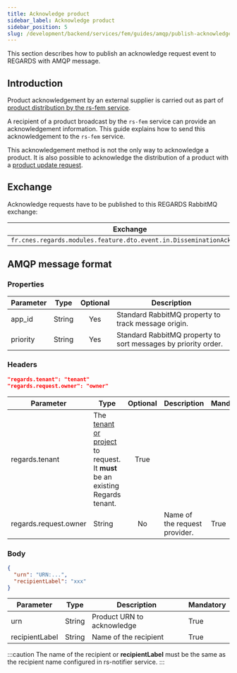 ```yaml
---
title: Acknowledge product
sidebar_label: Acknowledge product
sidebar_position: 5
slug: /development/backend/services/fem/guides/amqp/publish-acknowledge-request
---
```


This section describes how to publish an acknowledge request event to REGARDS with AMQP message.

## Introduction

Product acknowledgement by an external supplier is carried out as part of
[product distribution by the rs-fem service](../../conception.md#products-dissemination).

A recipient of a product broadcast by the `rs-fem` service can provide an acknowledgement information.
This guide explains how to send this acknowledgement to the `rs-fem` service.

This acknowledgement method is not the only way to acknowledge a product. 
It is also possible to acknowledge the distribution of a product with a [product update request](./amqp-publish-patch-product-request.md).

## Exchange

Acknowledge requests have to be published to this REGARDS RabbitMQ exchange:

| Exchange                                                             | Virtual host                   |
|----------------------------------------------------------------------|--------------------------------|
| `fr.cnes.regards.modules.feature.dto.event.in.DisseminationAckEvent` | `regards.multitenant.manager`	 |

## AMQP message format

### Properties

| Parameter | Type   | Optional | Description                                                    |
|-----------|--------|:--------:|----------------------------------------------------------------|
| app_id    | String |   Yes    | Standard RabbitMQ property to track message origin.            |
| priority  | String |   Yes    | Standard RabbitMQ property to sort messages by priority order. |

### Headers

```json
"regards.tenant": "tenant"
"regards.request.owner": "owner"
```

| Parameter             | Type                                                                                                                   | Optional | Description                   | Mandatory |
|-----------------------|------------------------------------------------------------------------------------------------------------------------|:--------:|-------------------------------|-----------|
| regards.tenant        | The [tenant or project](../../../../concepts/03-multitenant.md) to request. It **must** be an existing Regards tenant. |   True   |
| regards.request.owner | String                                                                                                                 |    No    | Name of the request provider. | True      |

### Body

```json
{
  "urn": "URN:...",
  "recipientLabel": "xxx"
}
```

| Parameter      | Type   | Description                | Mandatory |
|----------------|--------|----------------------------|-----------|
| urn            | String | Product URN to acknowledge | True      |
| recipientLabel | String | Name of the recipient      | True      |

:::caution
The name of the recipient or **recipientLabel** must be the same as the recipient name configured in rs-notifier service.
:::